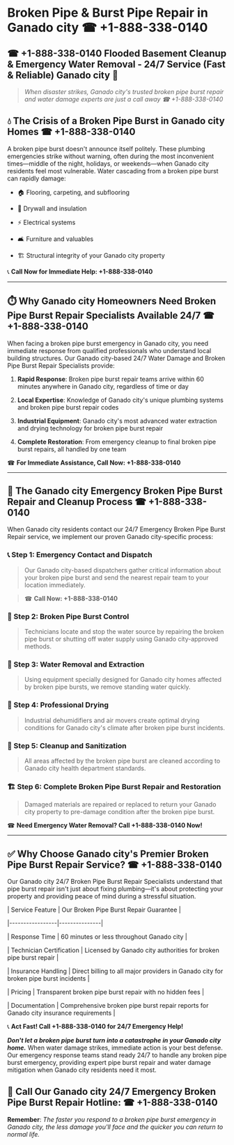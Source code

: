 # Broken Pipe & Burst Pipe Repair in Ganado city ☎ +1-888-338-0140  
## ☎ +1-888-338-0140 Flooded Basement Cleanup & Emergency Water Removal - 24/7 Service (Fast & Reliable) Ganado city 🚨  

> *When disaster strikes, Ganado city's trusted broken pipe burst repair and water damage experts are just a call away ☎ +1-888-338-0140*  

## 💧 The Crisis of a Broken Pipe Burst in Ganado city Homes ☎ +1-888-338-0140  

A broken pipe burst doesn't announce itself politely. These plumbing emergencies strike without warning, often during the most inconvenient times—middle of the night, holidays, or weekends—when Ganado city residents feel most vulnerable. Water cascading from a broken pipe burst can rapidly damage:  

* 🏠 Flooring, carpeting, and subflooring  
* 🧱 Drywall and insulation  
* ⚡ Electrical systems  
* 🛋️ Furniture and valuables  
* 🏗️ Structural integrity of your Ganado city property  

📞 **Call Now for Immediate Help: +1-888-338-0140**  

---  

## ⏱️ Why Ganado city Homeowners Need Broken Pipe Burst Repair Specialists Available 24/7 ☎ +1-888-338-0140  

When facing a broken pipe burst emergency in Ganado city, you need immediate response from qualified professionals who understand local building structures. Our Ganado city-based 24/7 Water Damage and Broken Pipe Burst Repair Specialists provide:  

1. **Rapid Response**: Broken pipe burst repair teams arrive within 60 minutes anywhere in Ganado city, regardless of time or day  
2. **Local Expertise**: Knowledge of Ganado city's unique plumbing systems and broken pipe burst repair codes  
3. **Industrial Equipment**: Ganado city's most advanced water extraction and drying technology for broken pipe burst repair  
4. **Complete Restoration**: From emergency cleanup to final broken pipe burst repairs, all handled by one team  

☎ **For Immediate Assistance, Call Now: +1-888-338-0140**  

---  

## 🔧 The Ganado city Emergency Broken Pipe Burst Repair and Cleanup Process ☎ +1-888-338-0140  

When Ganado city residents contact our 24/7 Emergency Broken Pipe Burst Repair service, we implement our proven Ganado city-specific process:  

### 📞 Step 1: Emergency Contact and Dispatch  
> Our Ganado city-based dispatchers gather critical information about your broken pipe burst and send the nearest repair team to your location immediately.  
> ☎ **Call Now: +1-888-338-0140**  

### 🚿 Step 2: Broken Pipe Burst Control  
> Technicians locate and stop the water source by repairing the broken pipe burst or shutting off water supply using Ganado city-approved methods.  

### 🌊 Step 3: Water Removal and Extraction  
> Using equipment specially designed for Ganado city homes affected by broken pipe bursts, we remove standing water quickly.  

### 💨 Step 4: Professional Drying  
> Industrial dehumidifiers and air movers create optimal drying conditions for Ganado city's climate after broken pipe burst incidents.  

### 🧼 Step 5: Cleanup and Sanitization  
> All areas affected by the broken pipe burst are cleaned according to Ganado city health department standards.  

### 🏗️ Step 6: Complete Broken Pipe Burst Repair and Restoration  
> Damaged materials are repaired or replaced to return your Ganado city property to pre-damage condition after the broken pipe burst.  

☎ **Need Emergency Water Removal? Call +1-888-338-0140 Now!**  

---  

## ✅ Why Choose Ganado city's Premier Broken Pipe Burst Repair Service? ☎ +1-888-338-0140  

Our Ganado city 24/7 Broken Pipe Burst Repair Specialists understand that pipe burst repair isn't just about fixing plumbing—it's about protecting your property and providing peace of mind during a stressful situation.  

| Service Feature | Our Broken Pipe Burst Repair Guarantee |  
|-----------------|---------------|  
| Response Time | 60 minutes or less throughout Ganado city |  
| Technician Certification | Licensed by Ganado city authorities for broken pipe burst repair |  
| Insurance Handling | Direct billing to all major providers in Ganado city for broken pipe burst incidents |  
| Pricing | Transparent broken pipe burst repair with no hidden fees |  
| Documentation | Comprehensive broken pipe burst repair reports for Ganado city insurance requirements |  

📞 **Act Fast! Call +1-888-338-0140 for 24/7 Emergency Help!**  

***Don't let a broken pipe burst turn into a catastrophe in your Ganado city home.*** When water damage strikes, immediate action is your best defense. Our emergency response teams stand ready 24/7 to handle any broken pipe burst emergency, providing expert pipe burst repair and water damage mitigation when Ganado city residents need it most.  

## 📱 Call Our Ganado city 24/7 Emergency Broken Pipe Burst Repair Hotline: ☎ +1-888-338-0140  

**Remember**: *The faster you respond to a broken pipe burst emergency in Ganado city, the less damage you'll face and the quicker you can return to normal life.*